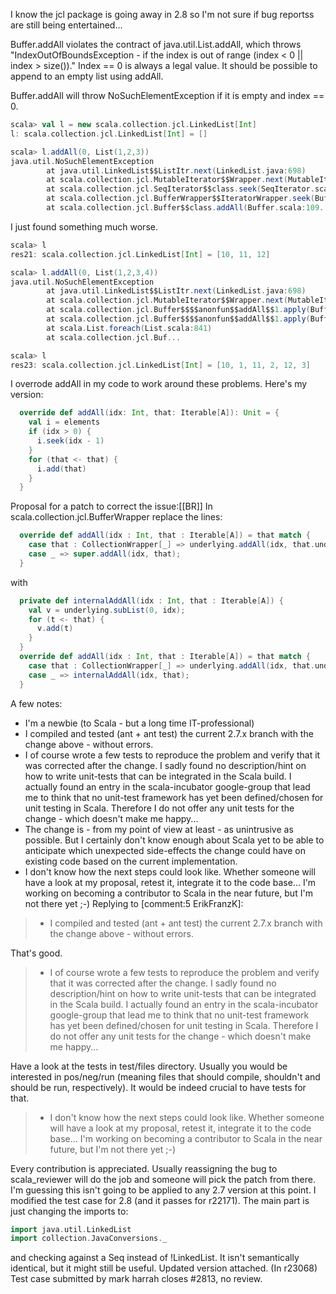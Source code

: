 I know the jcl package is going away in 2.8 so I'm not sure if bug reportss are still being entertained...

Buffer.addAll violates the contract of java.util.List.addAll, which throws "IndexOutOfBoundsException - if the index is out of range (index < 0 || index > size())." Index == 0 is always a legal value. It should be possible to append to an empty list using addAll.

Buffer.addAll will throw NoSuchElementException if it is empty and index == 0.

```scala
scala> val l = new scala.collection.jcl.LinkedList[Int]
l: scala.collection.jcl.LinkedList[Int] = []

scala> l.addAll(0, List(1,2,3))
java.util.NoSuchElementException
        at java.util.LinkedList$$ListItr.next(LinkedList.java:698)
        at scala.collection.jcl.MutableIterator$$Wrapper.next(MutableIterator.scala:16)
        at scala.collection.jcl.SeqIterator$$class.seek(SeqIterator.scala:34)
        at scala.collection.jcl.BufferWrapper$$IteratorWrapper.seek(BufferWrapper.scala:43)
        at scala.collection.jcl.Buffer$$class.addAll(Buffer.scala:109...
```
I just found something much worse.

```scala
scala> l
res21: scala.collection.jcl.LinkedList[Int] = [10, 11, 12]

scala> l.addAll(0, List(1,2,3,4))
java.util.NoSuchElementException
        at java.util.LinkedList$$ListItr.next(LinkedList.java:698)
        at scala.collection.jcl.MutableIterator$$Wrapper.next(MutableIterator.scala:16)
        at scala.collection.jcl.Buffer$$$$anonfun$$addAll$$1.apply(Buffer.scala:111)
        at scala.collection.jcl.Buffer$$$$anonfun$$addAll$$1.apply(Buffer.scala:110)
        at scala.List.foreach(List.scala:841)
        at scala.collection.jcl.Buf...

scala> l
res23: scala.collection.jcl.LinkedList[Int] = [10, 1, 11, 2, 12, 3]
```
I overrode addAll in my code to work around these problems. Here's my version:

```scala
  override def addAll(idx: Int, that: Iterable[A]): Unit = {
    val i = elements
    if (idx > 0) {
      i.seek(idx - 1)
    }
    for (that <- that) {
      i.add(that)
    }
  }
```
Proposal for a patch to correct the issue:[[BR]]
In scala.collection.jcl.BufferWrapper replace the lines:
```scala
  override def addAll(idx : Int, that : Iterable[A]) = that match {
    case that : CollectionWrapper[_] => underlying.addAll(idx, that.underlying); {}
    case _ => super.addAll(idx, that);
  }
```
with
```scala
  private def internalAddAll(idx : Int, that : Iterable[A]) {
    val v = underlying.subList(0, idx);
    for (t <- that) {
      v.add(t)
    }
  }
  override def addAll(idx : Int, that : Iterable[A]) = that match {
    case that : CollectionWrapper[_] => underlying.addAll(idx, that.underlying); {}
    case _ => internalAddAll(idx, that);
  }
```

A few notes:
 * I'm a newbie (to Scala - but a long time IT-professional)
 * I compiled and tested (ant + ant test) the current 2.7.x branch with the change above - without errors.
 * I of course wrote a few tests to reproduce the problem and verify that it was corrected after the change. I sadly found no description/hint on how to write unit-tests that can be integrated in the Scala build. I actually found an entry in the scala-incubator google-group that lead me to think that no unit-test framework has yet been defined/chosen for unit testing in Scala. Therefore I do not offer any unit tests for the change - which doesn't make me happy...
 * The change is - from my point of view at least - as unintrusive as possible. But I certainly don't know enough about Scala yet to be able to anticipate which    unexpected side-effects the change could have on existing code based on the current implementation.
 * I don't know how the next steps could look like. Whether someone will have a look at my proposal, retest it, integrate it to the code base... I'm working on becoming a contributor to Scala in the near future, but I'm not there yet ;-)
Replying to [comment:5 ErikFranzK]:
>  * I compiled and tested (ant + ant test) the current 2.7.x branch with the change above - without errors.

That's good.


>  * I of course wrote a few tests to reproduce the problem and verify that it was corrected after the change. I sadly found no description/hint on how to write unit-tests that can be integrated in the Scala build. I actually found an entry in the scala-incubator google-group that lead me to think that no unit-test framework has yet been defined/chosen for unit testing in Scala. Therefore I do not offer any unit tests for the change - which doesn't make me happy...

Have a look at the tests in test/files directory. Usually you would be interested in pos/neg/run (meaning files that should compile, shouldn't and should be run, respectively).
It would be indeed crucial to have tests for that.

>  * I don't know how the next steps could look like. Whether someone will have a look at my proposal, retest it, integrate it to the code base... I'm working on becoming a contributor to Scala in the near future, but I'm not there yet ;-)

Every contribution is appreciated. Usually reassigning the bug to scala_reviewer will do the job and someone will pick the patch from there.
I'm guessing this isn't going to be applied to any 2.7 version at this point.  I modified the test case for 2.8 (and it passes for r22171).  The main part is just changing the imports to:
```scala
import java.util.LinkedList
import collection.JavaConversions._
```
and checking against a Seq instead of !LinkedList.  It isn't semantically identical, but it might still be useful.  Updated version attached.
(In r23068) Test case submitted by mark harrah closes #2813, no review.
